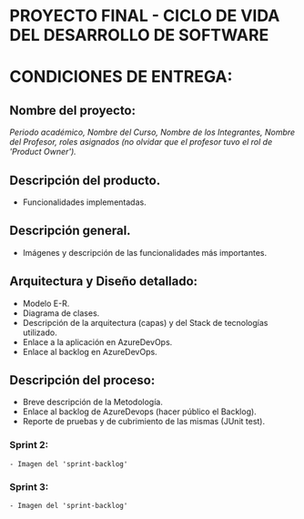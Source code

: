 # PROYECTO FINAL - CICLO DE VIDA DEL DESARROLLO DE SOFTWARE

# CONDICIONES DE ENTREGA:
## Nombre del proyecto:
_Periodo académico, Nombre del Curso, Nombre de los Integrantes, Nombre del Profesor, roles asignados (no olvidar que el profesor tuvo el rol de 'Product Owner')._

## Descripción del producto.
 - Funcionalidades implementadas.

## Descripción general.
- Imágenes y descripción de las funcionalidades más importantes.

## Arquitectura y Diseño detallado:
 - Modelo E-R.
 - Diagrama de clases.
 - Descripción de la arquitectura (capas) y del Stack de tecnologías utilizado.
 - Enlace a la aplicación en AzureDevOps.
 - Enlace al backlog en AzureDevOps.

## Descripción del proceso:
 - Breve descripción de la Metodología.
 - Enlace al backlog de AzureDevops (hacer público el Backlog).
 - Reporte de pruebas y de cubrimiento de las mismas (JUnit test).
 
### Sprint 2:
    - Imagen del 'sprint-backlog'

### Sprint 3:
    - Imagen del 'sprint-backlog'
